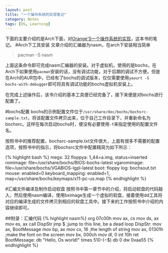 ```yaml
---
layout: post
title: "一个操作系统的实现笔记"
category: Notes
tags: [OS, Learning]
---
```

下面的主要介绍的是Arch下面，对[Orange'S一个操作系统的实现][lab1]，这本书的笔记。
#Arch下工具安装
文章介绍的汇编器为nasm，在arch下安装相当简单
>pacman -S nasm

上面这条命令即可完成nasm汇编器的安装。对于虚拟机，使用的是bochs，在Arch下如果使用`pacman`安装的话，没有调试功能，对于后期的调试不方便。但是在Arch的AUR包中，已经有了bochs的调试版本，仅仅需要使用`yaourt -S bochs-with-debugger`即可将具有调试功能的bochs虚拟机安装上。

在完成上述操作后，该书介绍的基本工具便已经完备了，接下来便是对bochs进行配置了。

#bochs配置
bochs的示例配置文件位于`/usr/share/doc/bochs/bochsrc-sample.txt`，将该配置文件拷贝出来，位于自己工作目录下，并重新命名为bochsrc。这样在每次启动bochs时，便没有必要使用`-f`来指定使用的配置文件名。

按照书中的推荐配置，bochsrc-sample.txt文件很大，上面有很多不需要的配置选项，按照书中的指示，将bochsrc文件中配置精简为如下所示：

{% highlight bash %}
megs:   32
floppya: 1_44=a.img, status=inserted
romimage: file=/usr/share/bochs/BIOS-bochs-latest
vgaromimage: file=/usr/share/bochs/VGABIOS-lgpl-latest
boot: floppy
log: bochsout.txt
mouse: enabled=0
keyboard_mapping: enabled=1, map=/usr/share/bochs/keymaps/x11-pc-us.map
{% endhighlight %}

#汇编文件编译及制作启动软盘
按照书中第一章节中的介绍，将启动软盘的代码敲入，然后使用nasm编译，使用bximage生成一个虚拟的软盘，接着使用dd工具将对应的编译生成的文件拷贝到相应的软盘工具中。接下来的工作按照书中介绍的内容继续即可。

##附录：汇编代码
{% highlight nasm%}
    org     07c00h
    mov     ax, cs
    mov     ds, ax
    mov     es, ax
    call    DispStr
    jmp     $       ;jump to this line, be a dead loop
DispStr:
    mov     ax, BootMessage
    mov     bp, ax
    mov     cx, 16      ;the length of string
    mov     ax, 01301h  ;make the font on the screen
    mov     bx, 000ch
    mov     dl, 0
    int     10h
    ret
BootMessage:        db      "Hello, Os world!"
times   510-($-$$)  db  0
dw      0xaa55
{% endhighlight %}


[lab1]:http://book.douban.com/subject/3735649/ "一个操作系统的实现"
